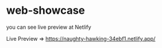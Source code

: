 # web-showcase

you can see live preview at Netlify

Live Preview => https://naughty-hawking-34ebf1.netlify.app/
